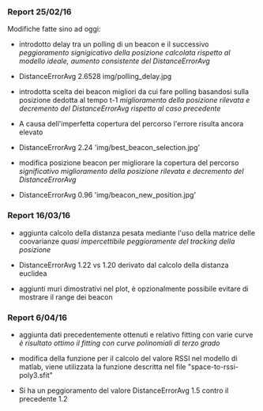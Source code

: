 ### Report 25/02/16

Modifiche fatte sino ad oggi:
* introdotto delay tra un polling di un beacon e il successivo _peggioramento signigicativo della posizione calcolata rispetto al modello ideale, aumento consistente del DistanceErrorAvg_
 * DistanceErrorAvg 2.6528 img/polling_delay.jpg

* introdotta scelta dei beacon migliori da cui fare polling basandosi sulla posizione dedotta al tempo t-1 _miglioramento della posizione rilevata e decremento del DistanceErrorAvg rispetto al caso precedente_
 * A causa dell'imperfetta copertura del percorso l'errore risulta ancora elevato
 * DistanceErrorAvg 2.24 'img/best_beacon_selection.jpg'
 
* modifica posizione beacon per migliorare la copertura del percorso _significativo miglioramento della posizione rilevata e decremento del DistanceErrorAvg_
 * DistanceErrorAvg 0.96 'img/beacon_new_position.jpg'

### Report 16/03/16

* aggiunta calcolo della distanza pesata mediante l'uso della matrice delle coovarianze _quasi impercettibile peggioramente del tracking della posizione_
 * DistanceErrorAvg 1.22 vs 1.20 derivato dal calcolo della distanza euclidea

* aggiunti muri dimostrativi nel plot, è opzionalmente possibile evitare di mostrare il range dei beacon

### Report 6/04/16

* aggiunta dati precedentemente ottenuti e relativo fitting con varie curve _è risultato ottimo il fitting con curve polinomiali di terzo grado_

* modifica della funzione per il calcolo del valore RSSI nel modello di matlab, viene utilizzata la funzione descritta nel file "space-to-rssi-poly3.sfit"
 * Si ha un peggioramento del valore DistanceErrorAvg 1.5 contro il precedente 1.2

